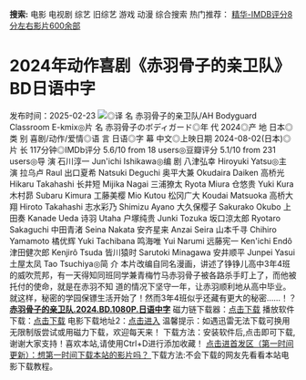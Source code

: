 **搜索:** 电影 电视剧 综艺 旧综艺 游戏 动漫 综合搜索 热门推荐： [精华-IMDB评分8分左右影片600余部](https://www.dytt8.com/html/gndy/jddy/20160320/50510.html)
# 2024年动作喜剧《赤羽骨子的亲卫队》BD日语中字
发布时间：2025-02-23 
![](https://img9.doubanio.com/view/photo/l_ratio_poster/public/p2909298604.jpg)◎译 名 赤羽骨子的亲卫队/AH Bodyguard Classroom E-kmix◎片 名 赤羽骨子のボディガード◎年 代 2024◎产 地 日本◎类 别 喜剧/动作/爱情◎语 言 日语◎字 幕 中文◎上映日期 2024-08-02(日本)◎片 长 117分钟◎IMDb评分 5.6/10 from 18 users◎豆瓣评分 5.1/10 from 231 users◎导 演 石川淳一 Jun'ichi Ishikawa◎编 剧 八津弘幸 Hiroyuki Yatsu◎主 演 拉乌卢 Raul 出口夏希 Natsuki Deguchi 奥平大兼 Okudaira Daiken 高桥光 Hikaru Takahashi 长井短 Mijika Nagai 三浦獠太 Ryota Miura 仓悠贵 Yuki Kura 木村昴 Subaru Kimura 工藤美樱 Mio Kutou 松冈广大 Koudai Matsuoka 高桥大翔 Hiroto Takahashi 志水彩乃 Shimizu Ayano 大久保樱子 Sakurako Okubo 上田奏 Kanade Ueda 诗羽 Utaha 户塚纯贵 Junki Tozuka 坂口涼太郎 Ryotaro Sakaguchi 中田青渚 Seina Nakata 安齐星来 Anzai Seira 山本千寻 Chihiro Yamamoto 橘优辉 Yuki Tachibana 鸣海唯 Yui Narumi 远藤宪一 Ken'ichi Endô 津田健次郎 Kenjirô Tsuda 皆川猿时 Sarutoki Minagawa 安井顺平 Junpei Yasui 土屋太凤 Tao Tsuchiya◎简 介 本片改编自同名漫画，讲述了铮铮儿高中3年4班的威吹荒邦，有一天得知同班同学兼青梅竹马赤羽骨子被各路杀手盯上了，而他被托付的使命，就是在赤羽不知 道的情况下坚守一年，让赤羽顺利地从高中毕业。就这样，秘密的学园保镖生活开始了！然而3年4班似乎还藏有更大的秘密……！？[**赤羽骨子的亲卫队.2024.BD.1080P.日语中字**](magnet:?xt=urn:btih:a2811d312b874c712e9baec0696c99c156a2d256&dn=%e9%98%b3%e5%85%89%e7%94%b5%e5%bd%b1dygod.org.%e8%b5%a4%e7%be%bd%e9%aa%a8%e5%ad%90%e7%9a%84%e4%ba%b2%e5%8d%ab%e9%98%9f.2024.BD.1080P.%e6%97%a5%e8%af%ad%e4%b8%ad%e5%ad%97.mkv&tr=udp%3a%2f%2ftracker.opentrackr.org%3a1337%2fannounce&tr=udp%3a%2f%2fexodus.desync.com%3a6969%2fannounce) 磁力链下载器：[点击下载](https://dygod.org/js/bt.htm "qBittorrent") 播放软件下载：[点击下载](https://dygod.org/js/player.htm "PotPlayer") 电影下载地址2：[点击进入](https://dygod.org/ "阳光电影") 温馨提示：如遇迅雷无法下载可换用无限制版尝试或用磁力下载，欢迎每天来！  下载方法：安装软件后,点击即可下载,谢谢大家支持！喜欢本站,请使用Ctrl+D进行添加收藏！ [点击进首发区（第一时间更新）：想第一时间下载本站的影片吗？ ](https://www.ygdy8.net/)下载方法:不会下载的网友先看看本站电影下载教程。